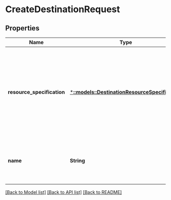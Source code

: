 # CreateDestinationRequest

## Properties
Name | Type | Description | Notes
------------ | ------------- | ------------- | -------------
**resource_specification** | [***::models::DestinationResourceSpecification**](DestinationResourceSpecification.md) | The information required to create a destination resource. Applications should use one resource type (sqs or eventBridge) per destination. | [default to null]
**name** | **String** | A developer-defined name to help identify this destination. | [default to null]

[[Back to Model list]](../README.md#documentation-for-models) [[Back to API list]](../README.md#documentation-for-api-endpoints) [[Back to README]](../README.md)


